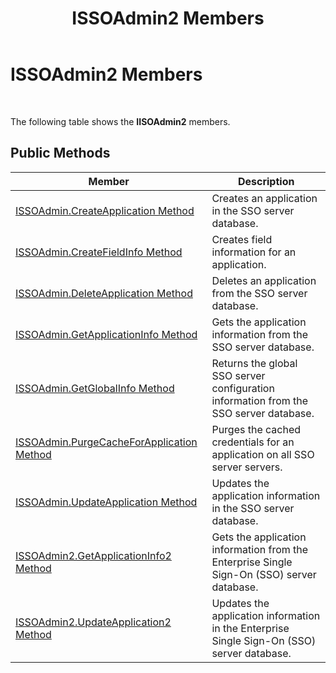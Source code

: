 ﻿---
title: ISSOAdmin2 Members
TOCTitle: ISSOAdmin2 Members
ms:assetid: 7fc5d38c-8efc-429a-8ca3-8c337cf09cb1
ms:mtpsurl: https://msdn.microsoft.com/en-us/library/Aa771367(v=BTS.80)
ms:contentKeyID: 51529252
ms.date: 08/30/2017
mtps_version: v=BTS.80
---

# ISSOAdmin2 Members

 

The following table shows the **IISOAdmin2** members.

## Public Methods

<table>
<thead>
<tr class="header">
<th>Member</th>
<th>Description</th>
</tr>
</thead>
<tbody>
<tr class="odd">
<td><a href="issoadmin-createapplication-method.md">ISSOAdmin.CreateApplication Method</a></td>
<td>Creates an application in the SSO server database.</td>
</tr>
<tr class="even">
<td><a href="issoadmin-createfieldinfo-method.md">ISSOAdmin.CreateFieldInfo Method</a></td>
<td>Creates field information for an application.</td>
</tr>
<tr class="odd">
<td><a href="issoadmin-deleteapplication-method.md">ISSOAdmin.DeleteApplication Method</a></td>
<td>Deletes an application from the SSO server database.</td>
</tr>
<tr class="even">
<td><a href="issoadmin-getapplicationinfo-method.md">ISSOAdmin.GetApplicationInfo Method</a></td>
<td>Gets the application information from the SSO server database.</td>
</tr>
<tr class="odd">
<td><a href="issoadmin-getglobalinfo-method.md">ISSOAdmin.GetGlobalInfo Method</a></td>
<td>Returns the global SSO server configuration information from the SSO server database.</td>
</tr>
<tr class="even">
<td><a href="issoadmin-purgecacheforapplication-method.md">ISSOAdmin.PurgeCacheForApplication Method</a></td>
<td>Purges the cached credentials for an application on all SSO server servers.</td>
</tr>
<tr class="odd">
<td><a href="issoadmin-updateapplication-method.md">ISSOAdmin.UpdateApplication Method</a></td>
<td>Updates the application information in the SSO server database.</td>
</tr>
<tr class="even">
<td><a href="issoadmin2-getapplicationinfo2-method.md">ISSOAdmin2.GetApplicationInfo2 Method</a></td>
<td>Gets the application information from the Enterprise Single Sign-On (SSO) server database.</td>
</tr>
<tr class="odd">
<td><a href="issoadmin2-updateapplication2-method.md">ISSOAdmin2.UpdateApplication2 Method</a></td>
<td>Updates the application information in the Enterprise Single Sign-On (SSO) server database.</td>
</tr>
</tbody>
</table>


